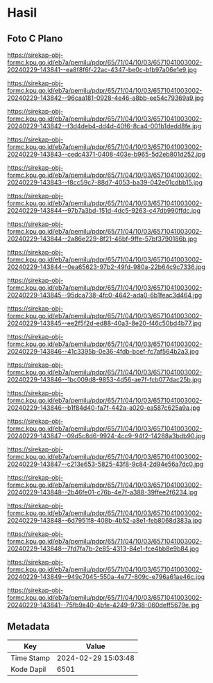 # Hasil

## Foto C Plano

https://sirekap-obj-formc.kpu.go.id/eb7a/pemilu/pdpr/65/71/04/10/03/6571041003002-20240229-143841--ea8f8f6f-22ac-4347-be0c-bfb97a06e1e9.jpg

https://sirekap-obj-formc.kpu.go.id/eb7a/pemilu/pdpr/65/71/04/10/03/6571041003002-20240229-143842--96caa181-0928-4e46-a8bb-ee54c79369a9.jpg

https://sirekap-obj-formc.kpu.go.id/eb7a/pemilu/pdpr/65/71/04/10/03/6571041003002-20240229-143842--f3d4deb4-dd4d-40f6-8ca4-001b1dedd8fe.jpg

https://sirekap-obj-formc.kpu.go.id/eb7a/pemilu/pdpr/65/71/04/10/03/6571041003002-20240229-143843--cedc4371-0408-403e-b965-5d2eb801d252.jpg

https://sirekap-obj-formc.kpu.go.id/eb7a/pemilu/pdpr/65/71/04/10/03/6571041003002-20240229-143843--f8cc59c7-88d7-4053-ba39-042e01cdbb15.jpg

https://sirekap-obj-formc.kpu.go.id/eb7a/pemilu/pdpr/65/71/04/10/03/6571041003002-20240229-143844--97b7a3bd-151d-4dc5-9263-c47db990ffdc.jpg

https://sirekap-obj-formc.kpu.go.id/eb7a/pemilu/pdpr/65/71/04/10/03/6571041003002-20240229-143844--2a86e229-8f21-46bf-9ffe-57bf3790186b.jpg

https://sirekap-obj-formc.kpu.go.id/eb7a/pemilu/pdpr/65/71/04/10/03/6571041003002-20240229-143844--0ea65623-97b2-49fd-980a-22b64c9c7336.jpg

https://sirekap-obj-formc.kpu.go.id/eb7a/pemilu/pdpr/65/71/04/10/03/6571041003002-20240229-143845--95dca738-4fc0-4642-ada0-6b1feac3d464.jpg

https://sirekap-obj-formc.kpu.go.id/eb7a/pemilu/pdpr/65/71/04/10/03/6571041003002-20240229-143845--ee2f5f2d-ed88-40a3-8e20-f46c50bd4b77.jpg

https://sirekap-obj-formc.kpu.go.id/eb7a/pemilu/pdpr/65/71/04/10/03/6571041003002-20240229-143846--41c3395b-0e36-4fdb-bcef-fc7af564b2a3.jpg

https://sirekap-obj-formc.kpu.go.id/eb7a/pemilu/pdpr/65/71/04/10/03/6571041003002-20240229-143846--1bc009d8-9853-4d56-ae7f-fcb077dac25b.jpg

https://sirekap-obj-formc.kpu.go.id/eb7a/pemilu/pdpr/65/71/04/10/03/6571041003002-20240229-143846--b1f84d40-fa7f-442a-a020-ea587c625a9a.jpg

https://sirekap-obj-formc.kpu.go.id/eb7a/pemilu/pdpr/65/71/04/10/03/6571041003002-20240229-143847--09d5c8d6-9924-4cc9-94f2-14288a3bdb90.jpg

https://sirekap-obj-formc.kpu.go.id/eb7a/pemilu/pdpr/65/71/04/10/03/6571041003002-20240229-143847--c213e653-5825-43f8-9c84-2d94e56a7dc0.jpg

https://sirekap-obj-formc.kpu.go.id/eb7a/pemilu/pdpr/65/71/04/10/03/6571041003002-20240229-143848--2b46fe01-c76b-4e7f-a388-39ffee2f6234.jpg

https://sirekap-obj-formc.kpu.go.id/eb7a/pemilu/pdpr/65/71/04/10/03/6571041003002-20240229-143848--6d7951f8-408b-4b52-a8e1-feb8068d383a.jpg

https://sirekap-obj-formc.kpu.go.id/eb7a/pemilu/pdpr/65/71/04/10/03/6571041003002-20240229-143848--7fd7fa7b-2e85-4313-84e1-fce4bb8e9b84.jpg

https://sirekap-obj-formc.kpu.go.id/eb7a/pemilu/pdpr/65/71/04/10/03/6571041003002-20240229-143849--949c7045-550a-4e77-809c-e796a61ae46c.jpg

https://sirekap-obj-formc.kpu.go.id/eb7a/pemilu/pdpr/65/71/04/10/03/6571041003002-20240229-143841--75fb9a40-4bfe-4249-9738-060deff5679e.jpg


## Metadata

| Key        | Value               |
| ---------- | ------------------- |
| Time Stamp | 2024-02-29 15:03:48 |
| Kode Dapil | 6501                |



